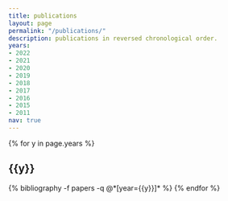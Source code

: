 ```yaml
---
title: publications
layout: page
permalink: "/publications/"
description: publications in reversed chronological order.
years:
- 2022
- 2021
- 2020
- 2019
- 2018
- 2017
- 2016
- 2015
- 2011
nav: true
---
```


<div class="publications">

{% for y in page.years %}
  <h2 class="year">{{y}}</h2>
  {% bibliography -f papers -q @*[year={{y}}]* %}
{% endfor %}

</div>
